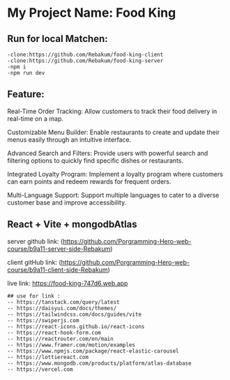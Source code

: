# My Project Name: Food King
## Run for local Matchen:
```
-clone:https://github.com/Rebakum/food-king-client
-clone:https://github.com/Rebakum/food-king-server
-npm i
-npm run dev
```
##  Feature:
Real-Time Order Tracking: Allow customers to track their food delivery in real-time on a map.

Customizable Menu Builder: Enable restaurants to create and update their menus easily through an intuitive interface.

Advanced Search and Filters: Provide users with powerful search and filtering options to quickly find specific dishes or restaurants.

Integrated Loyalty Program: Implement a loyalty program where customers can earn points and redeem rewards for frequent orders.

Multi-Language Support: Support multiple languages to cater to a diverse customer base and improve accessibility.

## React + Vite + mongodbAtlas 


server github link:
 (https://github.com/Porgramming-Hero-web-course/b9a11-server-side-Rebakum)

client gitHub link:
 (https://github.com/Porgramming-Hero-web-course/b9a11-client-side-Rebakum)

live link:
 https://food-king-747d6.web.app


```
## use for link :
-- https://tanstack.com/query/latest
-- https://daisyui.com/docs/themes/
-- https://tailwindcss.com/docs/guides/vite
-- https://swiperjs.com
-- https://react-icons.github.io/react-icons
-- https://react-hook-form.com
-- https://reactrouter.com/en/main
-- https://www.framer.com/motion/examples
-- https://www.npmjs.com/package/react-elastic-carousel
-- https://lottiereact.com
-- https://www.mongodb.com/products/platform/atlas-database
-- https://vercel.com
```









   
